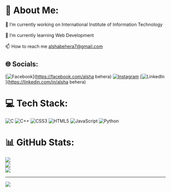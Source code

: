 # 💫 About Me:
🔭 I’m currently working on International Institute of Information Technology<br><br>🌱 I’m currently learning Web Development<br><br>📫 How to reach me alshabehera7@gmail.com


## 🌐 Socials:
[![Facebook](https://img.shields.io/badge/Facebook-%231877F2.svg?logo=Facebook&logoColor=white)](https://facebook.com/alsha behera) [![Instagram](https://img.shields.io/badge/Instagram-%23E4405F.svg?logo=Instagram&logoColor=white)](https://instagram.com/alsha_behera) [![LinkedIn](https://img.shields.io/badge/LinkedIn-%230077B5.svg?logo=linkedin&logoColor=white)](https://linkedin.com/in/alsha behera) 

# 💻 Tech Stack:
![C](https://img.shields.io/badge/c-%2300599C.svg?style=for-the-badge&logo=c&logoColor=white) ![C++](https://img.shields.io/badge/c++-%2300599C.svg?style=for-the-badge&logo=c%2B%2B&logoColor=white) ![CSS3](https://img.shields.io/badge/css3-%231572B6.svg?style=for-the-badge&logo=css3&logoColor=white) ![HTML5](https://img.shields.io/badge/html5-%23E34F26.svg?style=for-the-badge&logo=html5&logoColor=white) ![JavaScript](https://img.shields.io/badge/javascript-%23323330.svg?style=for-the-badge&logo=javascript&logoColor=%23F7DF1E) ![Python](https://img.shields.io/badge/python-3670A0?style=for-the-badge&logo=python&logoColor=ffdd54)
# 📊 GitHub Stats:
![](https://github-readme-stats.vercel.app/api?username=alshabehera&theme=dark&hide_border=false&include_all_commits=false&count_private=false)<br/>
![](https://github-readme-streak-stats.herokuapp.com/?user=alshabehera&theme=dark&hide_border=false)<br/>
![](https://github-readme-stats.vercel.app/api/top-langs/?username=alshabehera&theme=dark&hide_border=false&include_all_commits=false&count_private=false&layout=compact)

---
[![](https://visitcount.itsvg.in/api?id=alshabehera&icon=0&color=0)](https://visitcount.itsvg.in)

<!-- Proudly created with GPRM ( https://gprm.itsvg.in ) -->
